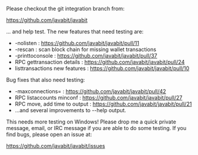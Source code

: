 Please checkout the git integration branch from:

https://github.com/javabit/javabit

... and help test.  The new features that need testing are:

* -nolisten : https://github.com/javabit/javabit/pull/11
* -rescan : scan block chain for missing wallet transactions
* -printtoconsole : https://github.com/javabit/javabit/pull/37
* RPC gettransaction details : https://github.com/javabit/javabit/pull/24
* listtransactions new features : https://github.com/javabit/javabit/pull/10

Bug fixes that also need testing:

* -maxconnections= : https://github.com/javabit/javabit/pull/42
* RPC listaccounts minconf : https://github.com/javabit/javabit/pull/27
* RPC move, add time to output : https://github.com/javabit/javabit/pull/21
* ...and several improvements to --help output.

This needs more testing on Windows!  Please drop me a quick private message, email, or IRC message if you are able to do some testing.  If you find bugs, please open an issue at:

https://github.com/javabit/javabit/issues

